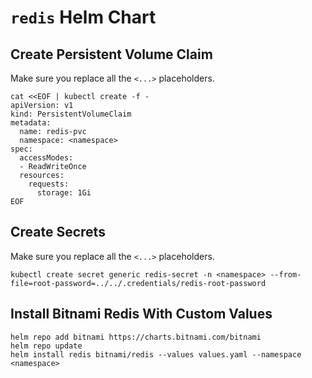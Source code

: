 # `redis` Helm Chart



## Create Persistent Volume Claim

Make sure you replace all the `<...>` placeholders.

```
cat <<EOF | kubectl create -f -
apiVersion: v1
kind: PersistentVolumeClaim
metadata:
  name: redis-pvc
  namespace: <namespace>
spec:
  accessModes:
  - ReadWriteOnce
  resources:
    requests:
      storage: 1Gi
EOF
```


## Create Secrets

Make sure you replace all the `<...>` placeholders.

```
kubectl create secret generic redis-secret -n <namespace> --from-file=root-password=../../.credentials/redis-root-password
```


## Install Bitnami Redis With Custom Values

```
helm repo add bitnami https://charts.bitnami.com/bitnami
helm repo update
helm install redis bitnami/redis --values values.yaml --namespace <namespace>
```
